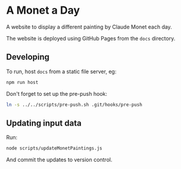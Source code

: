 # A Monet a Day
A website to display a different painting by Claude Monet each day.

The website is deployed using GitHub Pages from the `docs` directory.

## Developing
To run, host `docs` from a static file server, eg:
```sh
npm run host
```

Don't forget to set up the pre-push hook:
```sh
ln -s ../../scripts/pre-push.sh .git/hooks/pre-push
```

## Updating input data
Run:
```sh
node scripts/updateMonetPaintings.js
```

And commit the updates to version control.
